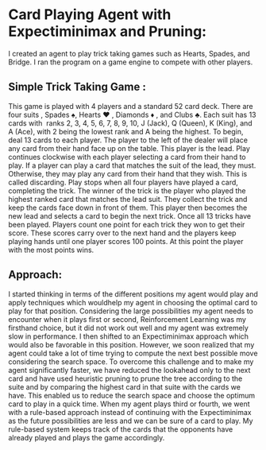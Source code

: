 # Card Playing Agent with Expectiminimax and Pruning:

I created an agent to play trick taking games such as Hearts,
Spades, and Bridge. I ran the program on a game engine to compete with other players.

## Simple Trick Taking Game :
This game is played with 4 players and a standard 52 card deck. There are four suits , Spades ♠,
Hearts ♥ , Diamonds ♦ , and Clubs ♣. Each suit has 13 cards with ​ ranks  2, 3, 4, 5, 6, 7, 8, 9, 10, J
(Jack), Q (Queen), K (King), and A (Ace), with 2 being the lowest rank and A being the highest.
To begin, deal 13 cards to each player. The player to the left of the dealer will place any card
from their hand face up on the table. This player is the lead.
Play continues clockwise with each player selecting a card from their hand to play. If a player
can play a card that matches the suit of the lead, they must. Otherwise, they may play any card
from their hand that they wish. This is called discarding. Play stops when all four players have
played a card, completing the trick.
The winner of the trick is the player who played the highest ranked card that matches the lead
suit. They collect the trick and keep the cards face down in front of them. This player then
becomes the new lead and selects a card to begin the next trick.
Once all 13 tricks have been played. Players count one point for each trick they won to get their
score. These scores carry over to the next hand and the players keep playing hands until one
player scores 100 points. At this point the player with the most points wins.

## Approach:
I started thinking in terms of the different positions my agent would play and apply techniques which wouldhelp my agent in choosing the optimal card to play for that position. Considering the large possibilities my agent needs to encounter when it plays first or second, Reinforcement Learning was my firsthand choice, but it did not work out well and my agent was extremely slow in performance. I then shifted to an Expectiminimax approach which would also be favorable in this position. However, we soon realized that my agent could take a lot of time trying to compute the next best possible move considering the search space. To overcome this challenge and to make my agent significantly faster, we have reduced the lookahead only to the next card and have used heuristic pruning to prune the tree according to the suite and by comparing the highest card in that suite with the cards we have. This enabled us to reduce the search space and choose the optimum card to play in a quick time. When my agent plays third or fourth, we went with a rule-based approach instead of continuing with the Expectiminimax as the future possibilities are less and we can be sure of a card to play. My rule-based system keeps track of the cards that the opponents have already played and plays the game accordingly.


